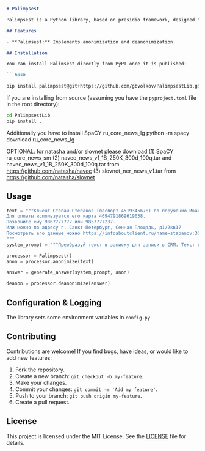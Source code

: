 ```markdown
# Palimpsest

Palimpsest is a Python library, based on presidio framework, designed for reversable data anonimization and deanonimization. It can deanonimize after anonimized data processing by LLM.

## Features

- **Palimsest:** Implements anonimization and deanonimization.

## Installation

You can install Palimsest directly from PyPI once it is published:

```bash

pip install palimpsest@git+https://github.com/gbvolkov/PalimpsestLib.git
```

If you are installing from source (assuming you have the `pyproject.toml` file in the root directory):

```bash
cd PalimpsestLib
pip install .
```

Additionally you have to install
SpaCY ru_core_news_lg
python -m spacy download ru_core_news_lg

OPTIONAL: for natasha and/or slovnet please download 
(1) SpaCY ru_core_news_sm
(2) navec_news_v1_1B_250K_300d_100q.tar and navec_news_v1_1B_250K_300d_100q.tar from https://github.com/natasha/navec
(3) slovnet_ner_news_v1.tar from https://github.com/natasha/slovnet

## Usage

```python
text = """Клиент Степан Степанов (паспорт 4519345678) по поручению Ивана Иванова обратился в "НашаКомпания" с предложением купить трактор. 
Для оплаты используется его карта 4694791869619038. 
Позвоните ему 9867777777 или 9857777237.
Или можно по адресу г. Санкт-Петербург, Сенная Площадь, д1/2кв17
Посмотреть его данные можно https://infoaboutclient.ru/name=stapanov:3000 или зайти на 182.34.35.12/
"""    
system_prompt = """Преобразуй текст в записку для записи в CRM. Текст должен быть хорошо структурирован и понятен с первого взгляда"""

processor = Palimpsest()
anon = processor.anonimize(text)

answer = generate_answer(system_prompt, anon)

deanon = processor.deanonimize(answer)

```

## Configuration & Logging

The library sets some environment variables in `config.py`.

## Contributing

Contributions are welcome! If you find bugs, have ideas, or would like to add new features:

1. Fork the repository.
2. Create a new branch: `git checkout -b my-feature`.
3. Make your changes.
4. Commit your changes: `git commit -m 'Add my feature'`.
5. Push to your branch: `git push origin my-feature`.
6. Create a pull request.

## License

This project is licensed under the MIT License. See the [LICENSE](./LICENSE) file for details.
```